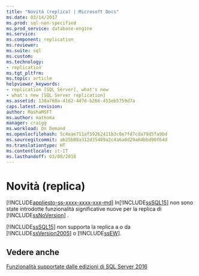 ```yaml
---
title: "Novità (replica) | Microsoft Docs"
ms.date: 03/14/2017
ms.prod: sql-non-specified
ms.prod_service: database-engine
ms.service: 
ms.component: replication
ms.reviewer: 
ms.suite: sql
ms.custom: 
ms.technology:
- replication
ms.tgt_pltfrm: 
ms.topic: article
helpviewer_keywords:
- replication [SQL Server], what's new
- what's new [SQL Server replication]
ms.assetid: 130a760a-4162-4d7d-b266-453eb5759d7a
caps.latest.revision: 
author: MashaMSFT
ms.author: mathoma
manager: craigg
ms.workload: On Demand
ms.openlocfilehash: 5c4eae711af59262411b3c0e7fd7cda79d5fa9bd
ms.sourcegitcommit: ab25b08a312d35489a2c4a6a0d29a04bbd90f64d
ms.translationtype: HT
ms.contentlocale: it-IT
ms.lasthandoff: 03/08/2018
---
```

# <a name="what39s-new-replication"></a>Novità (replica)
[!INCLUDE[appliesto-ss-xxxx-xxxx-xxx-md](../../includes/appliesto-ss-xxxx-xxxx-xxx-md.md)]
  In[!INCLUDE[ssSQL15](../../includes/sssql15-md.md)] non sono state introdotte funzionalità significative nuove per la replica di [!INCLUDE[ssNoVersion](../../includes/ssnoversion-md.md)] .  
  
 [!INCLUDE[ssSQL15](../../includes/sssql15-md.md)] non supporta la replica a o da [!INCLUDE[ssVersion2005](../../includes/ssversion2005-md.md)] o [!INCLUDE[ssEW](../../includes/ssew-md.md)].  
  
## <a name="see-also"></a>Vedere anche  
 [Funzionalità supportate dalle edizioni di SQL Server 2016](~/sql-server/editions-and-supported-features-for-sql-server-2016.md)  
  
  
